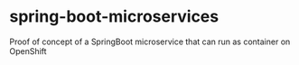 # spring-boot-microservices
Proof of concept of a SpringBoot microservice that can run as container on OpenShift

